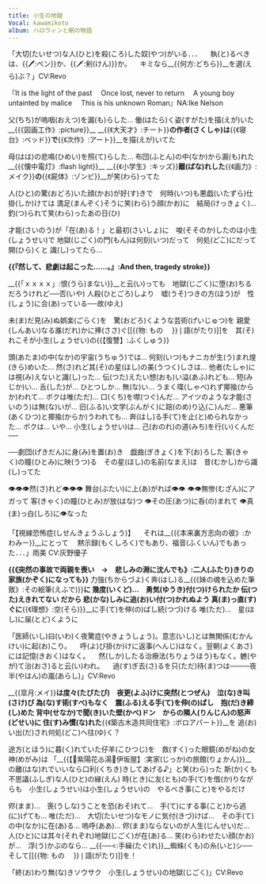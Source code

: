 ```yaml
---
title: 小生の地獄
Vocal: kawamikoto
album: ハロウィンと朝の物語
---
```




「大切(たいせつ)な人(ひと)を殺(ころ)した奴(やつ)がいる．．．
　執(と)るべきは、{{🖊:ペン}}か、{{🗡:剣(けん)}}か。
　キミなら__{{何方:どちら}}__を選(えら)ぶ？」CV:Revo

『It is the light of the past
　Once lost, never to return
　A young boy untainted by malice
　This is his unknown Roman』NA:Ike Nelson


父(ちち)が嗚咽(おえつ)を漏(も)らした… 働(はたら)く姿(すがた)を描(えが)いた__{{《図画工作》:picture}}__
__{{《大天才》:チート}}__の作者(さくしゃ)は__{{《寝台》:ベッド}}__で__{{《次作》:アート}}__を描(えが)いてた

母(はは)の悲鳴(ひめい)を照(て)らした… 布団(ふとん)の中(なか)から漏(も)れた__{{《懐中電灯》:flash light}}__
__{{《小学生》:キッズ}}__離(ばな)れした__{{《画力》:メイク}}__の__{{《屍体》:ゾンビ}}__が笑(わら)ってた

人(ひと)の驚(おどろ)いた顔(かお)が好(す)きで　何時(いつ)も悪戯(いたずら)仕掛(しか)けては
満足(まんぞく)そうに笑(わら)う顔(かお)に　結局(けっきょく)…　釣(つ)られて笑(わら)ったあの日(ひ)

才能(さいのう)が「在(あ)る！」と最初(さいしょ)に　唆(そそのか)したのは小生(しょうせい)で
地獄(じごく)の門(もん)は何刻(いつ)だって　何処(どこ)にだって開(ひら)くと
識(し)ってたら…

__{{『然して、悲劇は起こった……。』:And then, tragedy stroke}}__

__{{「ｘｘｘｘ」:恨(うら)まない}}__と云(い)っても　地獄(じごく)に堕(お)ちるだろうけれど──否(いや)
人殺(ひとごろ)しより　嘘(うそ)つきの方(ほう)が　性(しょう)に合(あ)っている──故(ゆえ)

未(ま)だ見(み)ぬ娯楽(ごらく)を　驚(おどろ)くような芸術(げいじゅつ)を
親愛(しんあい)なる誰(だれ)かに捧(ささ)ぐ[[{{物: もの 　}}❘語(がたり)]]を　其(そ)れこそが小生(しょうせい)の{{【復讐】:ふくしゅう}}


頭(あたま)の中(なか)の宇宙(うちゅう)では…
何刻(いつ)もナニカが生(う)まれ煌(きら)めいた…
然(さ)れど其(そ)の星(ほし)の美(うつく)しさは…
他者(たしゃ)には視(み)えないと識(し)った…
伝(つた)えたい想(おも)い溢(あふ)れども…
短(みじか)い…
舌(した)が…
ひとつしか…
無(な)い…
うまく喋(しゃべ)れず揶揄(からか)われて…
ボクは唯(ただ)…
口(くち)を噤(つぐ)んだ…
アイツのような才能(さいのう)は無(な)いが…
旧(ふる)い文学(ぶんがく)に踣(のめ)り込(こ)んだ…
悪筆(あくひつ)と揶揄(からか)うわれても…
奔(はし)る手(て)を止(と)められなかった…
ボクは…
いや…
小生(しょうせい)は…
己(おのれ)の道(みち)を行(い)くんだ──

──劇団(げきだん)に身(み)を置(お)き　戯曲(ぎきょく)を下(お)ろした
客(きゃく)の瞳(ひとみ)に映(うつ)る　その星(ほし)の名前(なまえ)は　昔(むかし)から識(し)ってた

👁👁👁然(さ)れど👁👁👁
舞台(ぶたい)に上(あ)がれば👁👁
👁👁無惨(むざん)にアガって
客(きゃく)の瞳(ひとみ)が放(はな)つ
👁その圧(あつ)に呑(の)まれて
👁真(ま)っ白(しろ)に👁なった


「【視線恐怖症(しせんきょうふしょう)】
　それは__{{《本来裏方志向の彼》:かわみー}}__にとって
　黙示録(もくしろく)でもあり、福音(ふくいん)でもあった．．．」雨美 CV:灰野優子

__{{《突然の事故で両親を喪い　→　悲しみの淵に沈んでも》:二人(ふたり)きりの家族(かぞく)になっても}}__
力強(ちからづよ)く奔(はし)る__{{《妹の魂を込めた筆致》:その絵筆(えふで)}}__に
幾度(いくど)…　勇気(ゆうき)付(つ)けられたか
伝(つた)えきれてない
だから
悲(かな)しみに追(お)い付(つ)かれぬよう
真(ま)っ直(す)ぐに__{{《理想》:空(そら)}}__に手(て)を伸(の)ばし続(つづ)ける
唯(ただ)…　星(ほし)に届(とど)くように



「医師(いし)曰(いわ)く夜驚症(やきょうしょう)。意志(いし)とは無関係(むかんけい)に起(お)こり。
　呼(よ)び掛(か)けに返事(へんじ)はなく。翌朝(よくあさ)には記憶(きおく)はなく。
　然(しか)したる治療法(ちりょうほう)もなく。軈(やが)て治(おさ)ると云(い)われ。
　過(す)ぎ去(さ)るを只(ただ)待(ま)つは────夜半(やはん)の嵐(あらし)」CV:Revo


__{{皐月:メイ}}__は度々(たびたび)　夜更(よふ)けに突然(とつぜん)　泣(な)き叫(さけ)び
為(な)す術(すべ)もなく　震(ふる)える手(て)を伸(の)ばし　抱(だ)き締(し)めた
背中(せなか)で聞(き)いた壁(かべ)ドン　からの隣人(りんじん)の怒声(どせい)に
住(す)み慣(な)れた__{{《築古木造共同住宅》:ボロアパート}}__を
追(お)い出(だ)され何処(どこ)へ往(ゆ)く？

途方(とほう)に暮(く)れていた仔羊(こひつじ)を　救(すく)った眼鏡(めがね)の女神(めがみ)は
「__{{【🌺紫陽花♨湯🌺伊坂屋】:実家(じっか)の旅館(りょかん)}}__の離(はな)れでいいなら口利(くちき)きしてあげる♪」と笑(わら)った
斯(か)くも不思議(ふしぎ)な人(ひと)の縁(えん)
時(とき)に友(とも)の手(て)を借(か)りながらも　小生(しょうせい)は小生(しょうせい)の　やるべき事(こと)をやるだけ

侭(まま)…　喪(うしな)うことを恐(おそ)れて…　手(て)にする事(こと)から逃(に)げても…
唯(ただ)…　大切(たいせつ)なモノに気付(きづ)けば…　その手(て)の中(なか)に在(あ)る…
嗚呼(ああ)…
侭(まま)ならないのが人生(じんせい)だ…　人(ひと)には其々(それぞれ)地獄(じごく)が在(あ)る…
笑(わら)わせたい顔(かお)が…　浮(う)かぶのなら…
__{{──<:手繰(たぐ)れ}}__蜘蛛(くも)の糸(いと)シ── そして[[{{物: もの 　}}❘語(がたり)]]を！

「終(お)わり無(な)きソウサク　小生(しょうせい)の地獄(じごく)」CV:Revo
